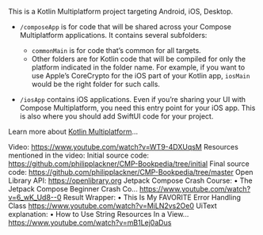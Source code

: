 This is a Kotlin Multiplatform project targeting Android, iOS, Desktop.

* `/composeApp` is for code that will be shared across your Compose Multiplatform applications.
  It contains several subfolders:
  - `commonMain` is for code that’s common for all targets.
  - Other folders are for Kotlin code that will be compiled for only the platform indicated in the folder name.
    For example, if you want to use Apple’s CoreCrypto for the iOS part of your Kotlin app,
    `iosMain` would be the right folder for such calls.

* `/iosApp` contains iOS applications. Even if you’re sharing your UI with Compose Multiplatform, 
  you need this entry point for your iOS app. This is also where you should add SwiftUI code for your project.


Learn more about [Kotlin Multiplatform](https://www.jetbrains.com/help/kotlin-multiplatform-dev/get-started.html)…

Video: https://www.youtube.com/watch?v=WT9-4DXUqsM
Resources mentioned in the video:
Initial source code: https://github.com/philipplackner/CMP-Bookpedia/tree/initial
Final source code: https://github.com/philipplackner/CMP-Bookpedia/tree/master
Open Library API: https://openlibrary.org
Jetpack Compose Crash Course:    • The Jetpack Compose Beginner Crash Co... https://www.youtube.com/watch?v=6_wK_Ud8--0
Result Wrapper:    • This Is My FAVORITE Error Handling Class https://www.youtube.com/watch?v=MiLN2vs2Oe0
UiText explanation:    • How to Use String Resources In a View... https://www.youtube.com/watch?v=mB1Lej0aDus